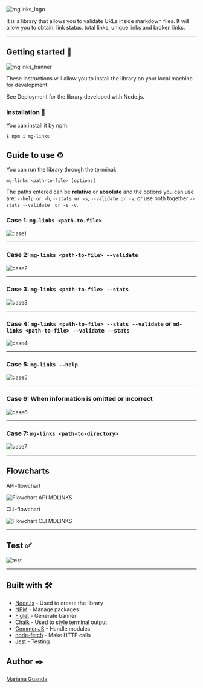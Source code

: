 
![mglinks_logo](https://user-images.githubusercontent.com/74887104/151617963-77688102-934c-4cfc-b051-a24e9c8f9f4b.png)

It is a library that allows you to validate URLs inside markdown files. It will allow you to obtain: link status, total links, unique links and broken links.

***
## Getting started 🚀

![mglinks_banner](https://user-images.githubusercontent.com/74887104/151600044-e1081daa-c58a-45cd-b6dc-8994cff2d584.jpg)

These instructions will allow you to install the library on your local machine for development.

See Deployment for the library developed with Node.js.

### Installation 🔧
You can install it by npm:

```
$ npm i mg-links
```

## Guide to use ⚙️
You can run the library through the terminal:

```
mg-links <path-to-file> [options]
```

The paths entered can be **relative** or **absolute** and the options you can use are: `--help or -h`, `--stats or -s`, `--validate or -v`, or use both together `--stats --validate  or -s -v`.

### Case 1: `mg-links <path-to-file>`

![case1](https://user-images.githubusercontent.com/74887104/151602513-e840e3ad-eca2-488b-8ee5-15bae39fa3f7.png)

***
### Case 2: `mg-links <path-to-file> --validate`

![case2](https://user-images.githubusercontent.com/74887104/151602746-8e0db320-287c-4c3e-b1ff-cc9735807a95.jpg)

***
### Case 3: `mg-links <path-to-file> --stats`

![case3](https://user-images.githubusercontent.com/74887104/151602905-af398617-1dc1-465a-88f0-8023c8768cc3.jpg)

***
### Case 4: `mg-links <path-to-file> --stats --validate` or `md-links <path-to-file> --validate --stats`

![case4](https://user-images.githubusercontent.com/74887104/151603035-603e5f5a-4862-41bd-87cd-85d8a0e3355f.jpg)

***
### Case 5: `mg-links --help`

![case5](https://user-images.githubusercontent.com/74887104/151603205-f727b7dc-3cf9-4cc7-a95a-77a59525b5fb.jpg)

***
### Case 6: When information is omitted or incorrect

![case6](https://user-images.githubusercontent.com/74887104/151603979-3ca3768d-e3e4-43dc-9182-4c083df009da.jpg)

***
### Case 7:  `mg-links <path-to-directory>`

![case7](https://user-images.githubusercontent.com/74887104/151612350-e37d2414-9048-43d3-b2ec-b9c22d39c6cf.jpg)

***
## Flowcharts

API-flowchart

![Flowchart API MDLINKS](https://user-images.githubusercontent.com/74887104/151604403-2ea2ddb0-a2f4-4106-a6bf-92902a2eed06.jpg)

CLI-flowchart

![Flowchart CLI MDLINKS](https://user-images.githubusercontent.com/74887104/151604440-b2386c38-7d0e-427c-aadf-e4b1a6a4f6af.jpg)

***
## Test ✅

![test](https://user-images.githubusercontent.com/74887104/151613263-b60c3012-96c4-41b5-8255-a93d9af7919a.jpg)

***
## Built with 🛠️
* [Node.js](https://nodejs.org/en/) - Used to create the library
* [NPM](https://www.npmjs.com/) - Manage packages
* [Figlet](https://github.com/patorjk/figlet.js) - Generate banner
* [Chalk](https://github.com/chalk/chalk) - Used to style terminal output
* [CommonJS](https://nodejs.org/docs/latest/api/modules.html#modules-commonjs-modules) - Handle modules
* [node-fetch](https://www.npmjs.com/package/node-fetch) - Make HTTP calls
* [Jest](https://jestjs.io/docs/jest-platform) - Testing

## Author ✒️
[Mariana Guanda](https://github.com/marianagdeveloper)
